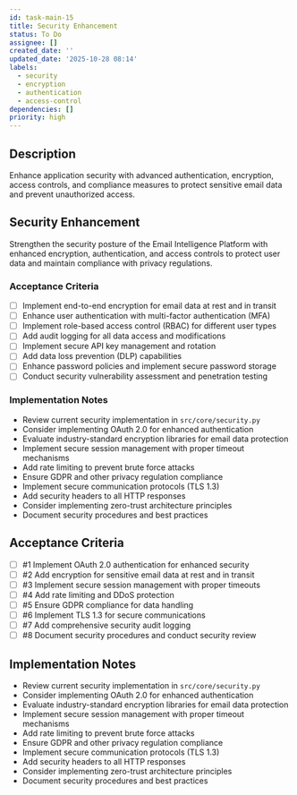 ```yaml
---
id: task-main-15
title: Security Enhancement
status: To Do
assignee: []
created_date: ''
updated_date: '2025-10-28 08:14'
labels:
  - security
  - encryption
  - authentication
  - access-control
dependencies: []
priority: high
---
```


## Description

<!-- SECTION:DESCRIPTION:BEGIN -->
Enhance application security with advanced authentication, encryption, access controls, and compliance measures to protect sensitive email data and prevent unauthorized access.
<!-- SECTION:DESCRIPTION:END -->

## Security Enhancement

Strengthen the security posture of the Email Intelligence Platform with enhanced encryption, authentication, and access controls to protect user data and maintain compliance with privacy regulations.

### Acceptance Criteria
- [ ] Implement end-to-end encryption for email data at rest and in transit
- [ ] Enhance user authentication with multi-factor authentication (MFA)
- [ ] Implement role-based access control (RBAC) for different user types
- [ ] Add audit logging for all data access and modifications
- [ ] Implement secure API key management and rotation
- [ ] Add data loss prevention (DLP) capabilities
- [ ] Enhance password policies and implement secure password storage
- [ ] Conduct security vulnerability assessment and penetration testing

### Implementation Notes
- Review current security implementation in `src/core/security.py`
- Consider implementing OAuth 2.0 for enhanced authentication
- Evaluate industry-standard encryption libraries for email data protection
- Implement secure session management with proper timeout mechanisms
- Add rate limiting to prevent brute force attacks
- Ensure GDPR and other privacy regulation compliance
- Implement secure communication protocols (TLS 1.3)
- Add security headers to all HTTP responses
- Consider implementing zero-trust architecture principles
- Document security procedures and best practices

## Acceptance Criteria
<!-- AC:BEGIN -->
- [ ] #1 Implement OAuth 2.0 authentication for enhanced security
- [ ] #2 Add encryption for sensitive email data at rest and in transit
- [ ] #3 Implement secure session management with proper timeouts
- [ ] #4 Add rate limiting and DDoS protection
- [ ] #5 Ensure GDPR compliance for data handling
- [ ] #6 Implement TLS 1.3 for secure communications
- [ ] #7 Add comprehensive security audit logging
- [ ] #8 Document security procedures and conduct security review
<!-- AC:END -->

## Implementation Notes

<!-- SECTION:NOTES:BEGIN -->
- Review current security implementation in `src/core/security.py`
- Consider implementing OAuth 2.0 for enhanced authentication
- Evaluate industry-standard encryption libraries for email data protection
- Implement secure session management with proper timeout mechanisms
- Add rate limiting to prevent brute force attacks
- Ensure GDPR and other privacy regulation compliance
- Implement secure communication protocols (TLS 1.3)
- Add security headers to all HTTP responses
- Consider implementing zero-trust architecture principles
- Document security procedures and best practices
<!-- SECTION:NOTES:END -->

